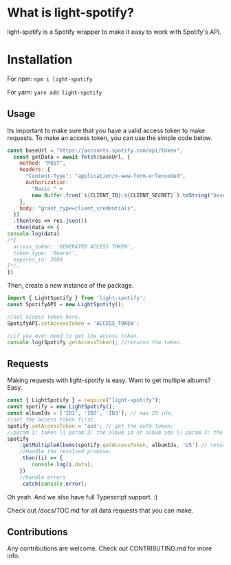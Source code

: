 # What is light-spotify?

light-spotify is a Spotify wrapper to make it easy to work with Spotify's API.

# Installation

For npm:
`npm i light-spotify`

For yarn:
`yarn add light-spotify`

## Usage

Its important to make sure that you have a valid access token to make requests. To make an access token, you can use the simple code below.

```js
const baseUrl = "https://accounts.spotify.com/api/token";
  const getData = await fetch(baseUrl, {
    method: "POST",
    headers: {
      "Content-Type": "application/x-www-form-urlencoded",
      Authorization:
        "Basic " +
        new Buffer.from(`${CLIENT_ID}:${CLIENT_SECRET}`).toString("base64"),
    },
    body: "grant_type=client_credentials",
  })
  .then(res => res.json())
  .then(data => {
console.log(data)
/*{
  access_token: 'GENERATED ACCESS TOKEN',
  token_type: 'Bearer',
  expires_in: 3600
}*/.
})
```

Then, create a new instance of the package.

```js
import { LightSpotify } from 'light-spotify';
const SpotifyAPI = new LightSpotify();

//set access token here.
SpotifyAPI.setAccessToken = 'ACCESS_TOKEN';

//if you ever need to get the access token.
console.log(Spotify.getAccessToken); //returns the token.
```

## Requests

Making requests with light-spotify is easy. Want to get multiple albums? Easy.

```js
const { LightSpotify } = require("light-spotify");
const spotify = new LightSpotify();
const albumIds = ['ID1', 'ID2', 'ID3']; // max 20 ids;
//set the access token first.
spotify.setAccessToken = 'asd'; // get the auth token;
//param 1: token || param 2: the album id or album ids || param 3: the market (valid ISO 3161 code).
spotify
	.getMultipleAlbums(spotify.getAccessToken, albumIds, 'US') // returns Promise of AxiosResponse
	//Handle the resolved promise.
	.then((i) => {
		console.log(i.data);
	})
	//handle errors
	.catch(console.error);
```

Oh yeah. And we also have full Typescript support. :)

Check out /docs/TOC.md for all data requests that you can make.

## Contributions

Any contributions are welcome. Check out CONTRIBUTING.md for more info.
